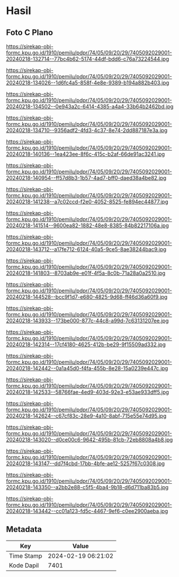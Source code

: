 # Hasil

## Foto C Plano

https://sirekap-obj-formc.kpu.go.id/1910/pemilu/pdpr/74/05/09/20/29/7405092029001-20240218-132714--77bc4b62-5174-44df-bdd6-c76a73224544.jpg

https://sirekap-obj-formc.kpu.go.id/1910/pemilu/pdpr/74/05/09/20/29/7405092029001-20240218-134026--1d6fc4a5-858f-4e8e-9389-b194a882b403.jpg

https://sirekap-obj-formc.kpu.go.id/1910/pemilu/pdpr/74/05/09/20/29/7405092029001-20240218-134502--0e943a2c-6414-4385-a4a4-33b64b2462bd.jpg

https://sirekap-obj-formc.kpu.go.id/1910/pemilu/pdpr/74/05/09/20/29/7405092029001-20240218-134710--9356adf2-4fd3-4c37-8e74-2dd887187e3a.jpg

https://sirekap-obj-formc.kpu.go.id/1910/pemilu/pdpr/74/05/09/20/29/7405092029001-20240218-140136--1ea423ee-8f6c-415c-b2af-66de91ac3241.jpg

https://sirekap-obj-formc.kpu.go.id/1910/pemilu/pdpr/74/05/09/20/29/7405092029001-20240218-140954--ff57d8b3-1b57-4ad7-bff0-daed38a4be82.jpg

https://sirekap-obj-formc.kpu.go.id/1910/pemilu/pdpr/74/05/09/20/29/7405092029001-20240218-141238--a7c02ccd-f2e0-4052-8525-fe894ec44877.jpg

https://sirekap-obj-formc.kpu.go.id/1910/pemilu/pdpr/74/05/09/20/29/7405092029001-20240218-141514--9600ea82-1882-48e8-8385-84b82217106a.jpg

https://sirekap-obj-formc.kpu.go.id/1910/pemilu/pdpr/74/05/09/20/29/7405092029001-20240218-143712--a17fe712-6124-40a5-9ce5-8ae38244bac9.jpg

https://sirekap-obj-formc.kpu.go.id/1910/pemilu/pdpr/74/05/09/20/29/7405092029001-20240218-141803--8703ab9e-e01f-4f5a-8c0b-71a28a0a2510.jpg

https://sirekap-obj-formc.kpu.go.id/1910/pemilu/pdpr/74/05/09/20/29/7405092029001-20240218-144528--bcc9f1d7-e680-4825-9d68-ff46d36a60f9.jpg

https://sirekap-obj-formc.kpu.go.id/1910/pemilu/pdpr/74/05/09/20/29/7405092029001-20240218-143933--173be000-877c-44c8-a99d-7c63131207ee.jpg

https://sirekap-obj-formc.kpu.go.id/1910/pemilu/pdpr/74/05/09/20/29/7405092029001-20240218-142314--17cf4180-4625-412b-be29-9f15509ad332.jpg

https://sirekap-obj-formc.kpu.go.id/1910/pemilu/pdpr/74/05/09/20/29/7405092029001-20240218-142442--0a1a45d0-f4fa-455b-8e28-15a0239e447c.jpg

https://sirekap-obj-formc.kpu.go.id/1910/pemilu/pdpr/74/05/09/20/29/7405092029001-20240218-142533--58766fae-4ed9-403d-92e3-e53ae933dff5.jpg

https://sirekap-obj-formc.kpu.go.id/1910/pemilu/pdpr/74/05/09/20/29/7405092029001-20240218-142624--c67cf83c-28e9-4a10-8abf-715e55e74d95.jpg

https://sirekap-obj-formc.kpu.go.id/1910/pemilu/pdpr/74/05/09/20/29/7405092029001-20240218-143020--d0ce00c6-9642-495b-81cb-72eb8808a4b8.jpg

https://sirekap-obj-formc.kpu.go.id/1910/pemilu/pdpr/74/05/09/20/29/7405092029001-20240218-143147--dd7f4cbd-17bb-4bfe-ae12-5257f67c0308.jpg

https://sirekap-obj-formc.kpu.go.id/1910/pemilu/pdpr/74/05/09/20/29/7405092029001-20240218-143350--a2bb2e88-c5f5-4ba4-9b18-d6d711ba83b5.jpg

https://sirekap-obj-formc.kpu.go.id/1910/pemilu/pdpr/74/05/09/20/29/7405092029001-20240218-143442--cc01a123-fd5c-4467-9ef6-c0ee2900aeba.jpg


## Metadata

| Key        | Value               |
| ---------- | ------------------- |
| Time Stamp | 2024-02-19 06:21:02 |
| Kode Dapil | 7401                |



